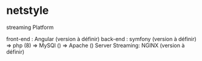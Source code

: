 # netstyle
streaming Platform

front-end : Angular (version à définir)
back-end : symfony (version à définir)
=> php (8)
=> MySQl ()
=> Apache ()
Server Streaming: NGINX (version à définir)
